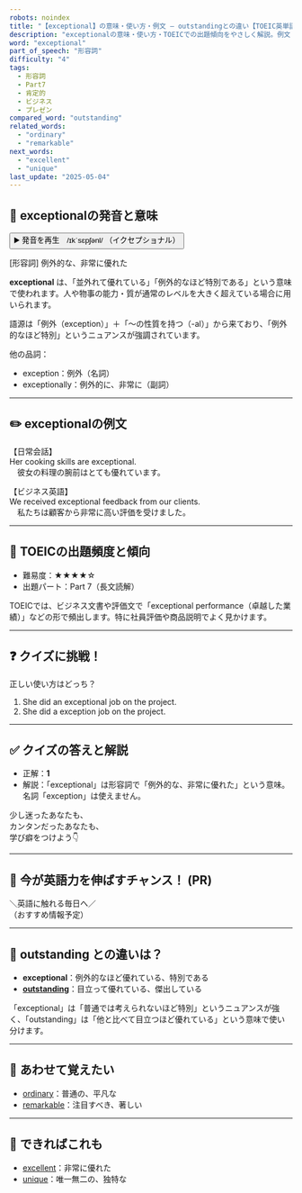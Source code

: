 ```yaml
---
robots: noindex
title: "【exceptional】の意味・使い方・例文 ― outstandingとの違い【TOEIC英単語】"
description: "exceptionalの意味・使い方・TOEICでの出題傾向をやさしく解説。例文・クイズ付きでoutstandingとの違いもわかりやすく学べます。"
word: "exceptional"
part_of_speech: "形容詞"
difficulty: "4"
tags:
  - 形容詞
  - Part7
  - 肯定的
  - ビジネス
  - プレゼン
compared_word: "outstanding"
related_words:
  - "ordinary"
  - "remarkable"
next_words:
  - "excellent"
  - "unique"
last_update: "2025-05-04"
---
```


## 🔰 exceptionalの発音と意味

<button class="play-audio" onclick="playTTS('exceptional')">
  <span class="play-audio-main">
    ▶️ 発音を再生　/ɪkˈsɛpʃənl/
  </span>
  <span class="play-audio-sub">
    （イクセプショナル）
  </span>
</button>

[形容詞] 例外的な、非常に優れた

**exceptional** は、「並外れて優れている」「例外的なほど特別である」という意味で使われます。人や物事の能力・質が通常のレベルを大きく超えている場合に用いられます。

語源は「例外（exception）」＋「～の性質を持つ（-al）」から来ており、「例外的なほど特別」というニュアンスが強調されています。

他の品詞：  
- exception：例外（名詞）
- exceptionally：例外的に、非常に（副詞）

---

## ✏️ exceptionalの例文

【日常会話】  
Her cooking skills are exceptional.  
　彼女の料理の腕前はとても優れています。

【ビジネス英語】  
We received exceptional feedback from our clients.  
　私たちは顧客から非常に高い評価を受けました。

---

## 🎯 TOEICの出題頻度と傾向

- 難易度：★★★★☆
- 出題パート：Part 7（長文読解）

TOEICでは、ビジネス文書や評価文で「exceptional performance（卓越した業績）」などの形で頻出します。特に社員評価や商品説明でよく見かけます。

---

## ❓ クイズに挑戦！

正しい使い方はどっち？

1. She did an exceptional job on the project.  
2. She did a exception job on the project.

---

## ✅ クイズの答えと解説

- 正解：**1**
- 解説：「exceptional」は形容詞で「例外的な、非常に優れた」という意味。名詞「exception」は使えません。

少し迷ったあなたも、  
カンタンだったあなたも、  
学び癖をつけよう👇️

---

## 🚀 今が英語力を伸ばすチャンス！ (PR)

<div class="info-center">
＼英語に触れる毎日へ／<br>  
（おすすめ情報予定）
</div>

---

## 🤔  outstanding との違いは？

- **exceptional**：例外的なほど優れている、特別である
- **[outstanding](/outstanding)**：目立って優れている、傑出している

「exceptional」は「普通では考えられないほど特別」というニュアンスが強く、「outstanding」は「他と比べて目立つほど優れている」という意味で使い分けます。

---

## 🧩 あわせて覚えたい

- [ordinary](/ordinary)：普通の、平凡な
- [remarkable](/remarkable)：注目すべき、著しい

---

## 📖 できればこれも

- [excellent](/excellent)：非常に優れた
- [unique](/unique)：唯一無二の、独特な

<!-- cvid: aid28_bid34 -->
